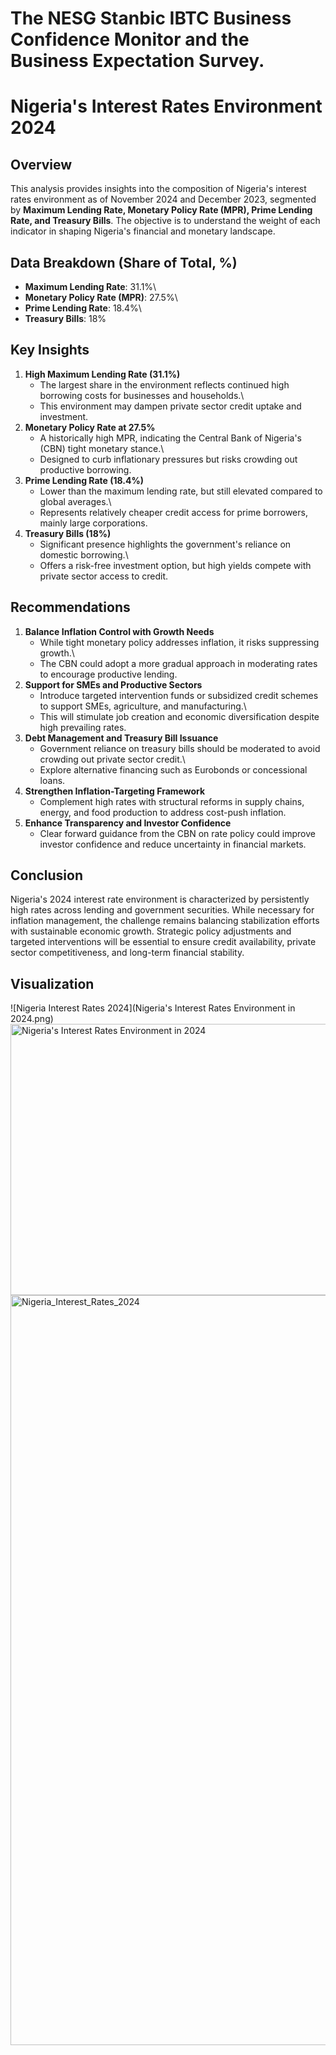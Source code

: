 # The NESG Stanbic IBTC Business Confidence Monitor and the Business Expectation Survey.
# Nigeria's Interest Rates Environment 2024

## Overview

This analysis provides insights into the composition of Nigeria's
interest rates environment as of November 2024 and December 2023,
segmented by **Maximum Lending Rate, Monetary Policy Rate (MPR), Prime
Lending Rate, and Treasury Bills**. The objective is to understand the
weight of each indicator in shaping Nigeria's financial and monetary
landscape.

## Data Breakdown (Share of Total, %)

-   **Maximum Lending Rate**: 31.1%\
-   **Monetary Policy Rate (MPR)**: 27.5%\
-   **Prime Lending Rate**: 18.4%\
-   **Treasury Bills**: 18%

## Key Insights

1.  **High Maximum Lending Rate (31.1%)**
    -   The largest share in the environment reflects continued high
        borrowing costs for businesses and households.\
    -   This environment may dampen private sector credit uptake and
        investment.
2.  **Monetary Policy Rate at 27.5%**
    -   A historically high MPR, indicating the Central Bank of
        Nigeria's (CBN) tight monetary stance.\
    -   Designed to curb inflationary pressures but risks crowding out
        productive borrowing.
3.  **Prime Lending Rate (18.4%)**
    -   Lower than the maximum lending rate, but still elevated compared
        to global averages.\
    -   Represents relatively cheaper credit access for prime borrowers,
        mainly large corporations.
4.  **Treasury Bills (18%)**
    -   Significant presence highlights the government's reliance on
        domestic borrowing.\
    -   Offers a risk-free investment option, but high yields compete
        with private sector access to credit.

## Recommendations

1.  **Balance Inflation Control with Growth Needs**
    -   While tight monetary policy addresses inflation, it risks
        suppressing growth.\
    -   The CBN could adopt a more gradual approach in moderating rates
        to encourage productive lending.
2.  **Support for SMEs and Productive Sectors**
    -   Introduce targeted intervention funds or subsidized credit
        schemes to support SMEs, agriculture, and manufacturing.\
    -   This will stimulate job creation and economic diversification
        despite high prevailing rates.
3.  **Debt Management and Treasury Bill Issuance**
    -   Government reliance on treasury bills should be moderated to
        avoid crowding out private sector credit.\
    -   Explore alternative financing such as Eurobonds or concessional
        loans.
4.  **Strengthen Inflation-Targeting Framework**
    -   Complement high rates with structural reforms in supply chains,
        energy, and food production to address cost-push inflation.
5.  **Enhance Transparency and Investor Confidence**
    -   Clear forward guidance from the CBN on rate policy could improve
        investor confidence and reduce uncertainty in financial markets.

## Conclusion

Nigeria's 2024 interest rate environment is characterized by
persistently high rates across lending and government securities. While
necessary for inflation management, the challenge remains balancing
stabilization efforts with sustainable economic growth. Strategic policy
adjustments and targeted interventions will be essential to ensure
credit availability, private sector competitiveness, and long-term
financial stability.

## Visualization

![Nigeria Interest Rates 2024](Nigeria's Interest Rates Environment in 2024.png)
<img width="748" height="434" alt="Nigeria's Interest Rates Environment in 2024" src="https://github.com/user-attachments/assets/2ae406a4-1cce-43ea-ba78-25bce8a7d591" />
<img width="1600" height="1200" alt="Nigeria_Interest_Rates_2024" src="https://github.com/user-attachments/assets/ae11dfcf-7ae3-4499-bfef-0b3d04df9775" />

